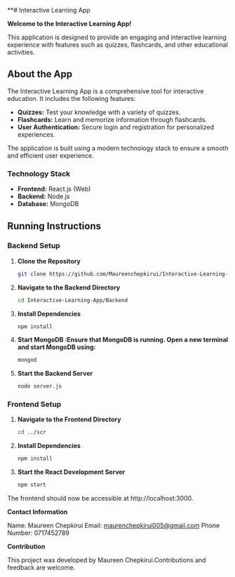 **# Interactive Learning App

**Welcome to the Interactive Learning App!** 

This application is designed to provide an engaging and interactive learning experience with features such as quizzes, flashcards, and other educational activities.

## About the App

The Interactive Learning App is a comprehensive tool for interactive education. It includes the following features:
- **Quizzes:** Test your knowledge with a variety of quizzes.
- **Flashcards:** Learn and memorize information through flashcards.
- **User Authentication:** Secure login and registration for personalized experiences.

The application is built using a modern technology stack to ensure a smooth and efficient user experience.

### Technology Stack

- **Frontend:** React.js (Web)
- **Backend:** Node.js
- **Database:** MongoDB

## Running Instructions

### Backend Setup

1. **Clone the Repository**

   ```bash
   git clone https://github.com/Maureenchepkirui/Interactive-Learning-App.git

2. **Navigate to the Backend Directory**

   ```bash
   cd Interactive-Learning-App/Backend

3. **Install Dependencies**

   ```bash
   npm install

4. **Start MongoDB :Ensure that MongoDB is running. Open a new terminal and start MongoDB using:**

   ```bash
   mongod


5. **Start the Backend Server**

   ```bash
   node server.js

### Frontend Setup
1. **Navigate to the Frontend Directory**

   ```bash
   cd ../scr
2. **Install Dependencies**

   ```bash
   npm install
3. **Start the React Development Server**

   ```bash
   npm start

The frontend should now be accessible at http://localhost:3000.

 **Contact Information**

Name: Maureen Chepkirui
Email: maurenchepkirui005@gmail.com
Phone Number: 0717452789

**Contribution**

This project was developed by Maureen Chepkirui.Contributions and feedback are welcome.